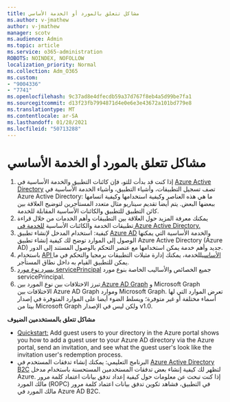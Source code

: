```yaml
---
title: مشاكل تتعلق بالمورد أو الخدمة الأساسي
ms.author: v-jmathew
author: v-jmathew
manager: scotv
ms.audience: Admin
ms.topic: article
ms.service: o365-administration
ROBOTS: NOINDEX, NOFOLLOW
localization_priority: Normal
ms.collection: Adm_O365
ms.custom:
- "9004336"
- "7741"
ms.openlocfilehash: 9c37ad8e4dfecdb59a37d767f8eb4a5d99be7fa1
ms.sourcegitcommit: d13f23fb7994871d4e0e6e3e43672a101bd779e8
ms.translationtype: MT
ms.contentlocale: ar-SA
ms.lasthandoff: 01/28/2021
ms.locfileid: "50713288"
---
```

# <a name="issues-with-a-resource-or-service-principal"></a>مشاكل تتعلق بالمورد أو الخدمة الأساسي

1. إذا كنت قد بدأت للتو، فإن كائنات التطبيق والخدمة الأساسية في [Azure Active Directory](https://docs.microsoft.com/azure/active-directory/develop/app-objects-and-service-principals) تصف تسجيل التطبيقات، وأشياء التطبيق، وأشياء الخدمة الأساسية في Azure Active Directory: ما هي هذه العناصر وكيفية استخدامها وكيفية اتسامها ببعضها البعض. يتم أيضا تقديم سيناريو مثال متعدد المستأجرين لتوضيح العلاقة بين كائن التطبيق للتطبيق والكائنات الأساسية المقابلة للخدمة.
2. يمكنك معرفة المزيد حول العلاقة بين التطبيقات وأهم الخدمات من خلال قراءة تطبيقات الخدمة والكائنات الأساسية [للخدمة في Azure Active Directory.](https://docs.microsoft.com/azure/active-directory/develop/app-objects-and-service-principals)
3. كيفية: استخدام المدخل لإنشاء تطبيق [Azure AD](https://docs.microsoft.com/azure/active-directory/develop/howto-create-service-principal-portal) والخدمة الأساسية التي يمكنها الوصول إلى الموارد توضح لك كيفية إنشاء تطبيق Azure Active Directory (Azure AD) جديد وأهم خدمة يمكن استخدامها مع عنصر التحكم بالوصول المستند إلى الدور.
4. باستخدام [API الأساسي](https://docs.microsoft.com/graph/api/resources/serviceprincipal)للخدمة، يمكنك إدارة مثيلات التطبيقات برمجيا والتحكم في ما يمكن للتطبيق القيام به داخل نطاق المستأجر.
5. [يسرد نوع مورد servicePrincipal](https://docs.microsoft.com/graph/api/resources/serviceprincipal) جميع الخصائص والأساليب الخاصة بنوع مورد servicePrincipal.
6. تبرز الاختلافات بين نوع المورد [بين Azure AD Graph](https://docs.microsoft.com/graph/migrate-azure-ad-graph-resource-differences) و Microsoft Graph الاختلافات بين Azure AD Graph وموارد Microsoft Graph. تعرض الموارد التي لها أسماء مختلفة أو غير متوفرة؛ ويسلط الضوء أيضا على الموارد المتوفرة في إصدار بيتا من Microsoft Graph ولكن ليس في الإصدار v1.0.

**مشاكل تتعلق بالمستخدمين الضيوف**

- [Quickstart:](https://docs.microsoft.com/azure/active-directory/external-identities/b2b-quickstart-add-guest-users-portal#prerequisites) Add guest users to your directory in the Azure portal shows you how to add a guest user to your Azure AD directory via the Azure portal, send an invitation, and see what the guest user's look like the invitation user's redemption process.
- البرنامج التعليمي: يمكنك إنشاء تدفقات المستخدم في [Azure Active Directory B2C](https://docs.microsoft.com/azure/active-directory-b2c/tutorial-create-user-flows) لتظهر لك كيفية إنشاء بعض تدفقات المستخدمين المستحسنة باستخدام مدخل Azure. إذا كنت تبحث عن معلومات حول كيفية إعداد تدفق بيانات اعتماد كلمة مرور مالك المورد (ROPC) في التطبيق، فشاهد تكوين تدفق بيانات اعتماد كلمة مرور مالك المورد في Azure AD B2C.
